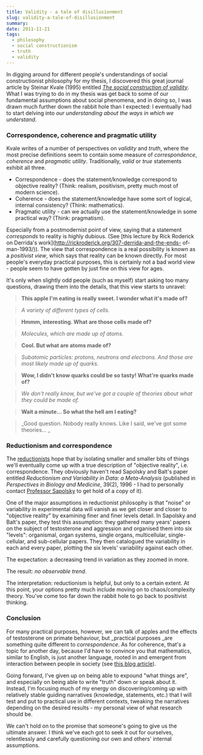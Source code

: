 ```yaml
---
title: Validity - a tale of disillusionment
slug: validity-a-tale-of-disillusionment
summary:
date: 2011-11-21
tags:
  - philosophy
  - social constructionism
  - truth
  - validity
---
```

In digging around for different people's understandings of social
constructionist philosophy for my thesis, I discovered this great journal
article by Steinar Kvale (1995) entitled [_The social construction of
validity_](http://qix.sagepub.com/content/1/1/19.short). What I was trying to
do in my thesis was get back to some of our fundamental assumptions about
social phenomena, and in doing so, I was drawn much further down the rabbit
hole than I expected: I eventually had to start delving into _our
understanding about the ways in which we understand_.



###  Correspondence, coherence and pragmatic utility

Kvale writes of a number of perspectives on _validity_ and _truth_, where the
most precise definitions seem to contain some measure of _correspondence_,
_coherence_ and _pragmatic utility_. Traditionally, _valid_ or _true_
statements exhibit all three.

  * Correspondence - does the statement/knowledge correspond to objective reality? (Think: realism, positivism, pretty much most of modern science).
  * Coherence - does the statement/knowledge have some sort of logical, internal consistency? (Think: mathematics).
  * Pragmatic utility - can we actually use the statement/knowledge in some practical way? (Think: pragmatism).

Especially from a postmodernist point of view, saying that a statement
_corresponds_ to reality is highly dubious. (See [this lecture by Rick
Roderick on Derrida's work](http://rickroderick.org/307-derrida-and-the-ends-
of-man-1993/)). The view that correspondence is a real possibility is known as
a _positivist view_, which says that reality can be known directly. For most
people's everyday practical purposes, this is certainly not a bad world view -
people seem to have gotten by just fine on this view for ages.

It's only when slightly odd people (such as myself) start asking too many
questions, drawing them into the details, that this view starts to unravel:

> **This apple I'm eating is really sweet. I wonder what it's made of?**

>

> _A variety of different types of cells_.

>

> **Hmmm, interesting. What are those cells made of?**

>

> _Molecules, which are made up of atoms._

>

> **Cool. But what are atoms made of?**

>

> _Subatomic particles: protons, neutrons and electrons. And those are most
likely made up of quarks._

>

> **Wow, I didn't know quarks could be so tasty! What're quarks made of?**

>

> _We don't really know, but we've got a couple of theories about what they
could be made of._

>

> **Wait a minute... So what the hell am I eating?**

>

> _Good question. Nobody really knows. Like I said, we've got some theories...
>  _



###  Reductionism and correspondence

The [reductionists](http://en.wikipedia.org/wiki/Reductionism) hope that by
isolating smaller and smaller bits of things we'll eventually come up with a
true description of "objective reality", i.e. correspondence. They obviously
haven't read Sapolsky and Balt's paper entitled _Reductionism and Variability
in Data: a Meta-Analysis_ (published in _Perspectives in Biology and
Medicine_, 39(2), 1996 - I had to personally contact [Professor
Sapolsky](http://en.wikipedia.org/wiki/Robert_Sapolsky) to get hold of a copy
of it).

One of the major assumptions in reductionist philosophy is that "noise" or
variability in experimental data will vanish as we get closer and closer to
"objective reality" by examining finer and finer levels detail. In Sapolsky
and Balt's paper, they test this assumption: they gathered many years' papers
on the subject of testosterone and aggression and organised them into six
"levels": organismal, organ systems, single organs, multicellular, single-
cellular, and sub-cellular papers. They then catalogued the variability in
each and every paper, plotting the six levels' variability against each other.

The expectation: a decreasing trend in variation as they zoomed in more.

The result: _no observable trend_.

The interpretation: reductionism is helpful, but only to a certain extent. At
this point, your options pretty much include moving on to chaos/complexity
theory. You've come too far down the rabbit hole to go back to positivist
thinking.



###  Conclusion

For many practical purposes, however, we can talk of apples and the effects of
testosterone on primate behaviour, but _practical purposes _are something
quite different to _correspondence_. As for coherence, that's a topic for
another day, because I'd have to convince you that mathematics, similar to
English, is just another language, rooted in and emergent from interaction
between people in society (see [this blog
article](http://thanethomson.com/2011/11/10/mind-self-and-society/ "Mind, self
and society" )).

Going forward, I've given up on being able to expound "what things are", and
especially on being able to write "truth" down or speak about it. Instead, I'm
focusing much of my energy on discovering/coming up with relatively stable
guiding narratives (knowledge, statements, etc.) that I will test and put to
practical use in different contexts, tweaking the narratives depending on the
desired results - my personal view of what research should be.

We can't hold on to the promise that someone's going to give us the ultimate
answer. I think we've each got to seek it out for ourselves, relentlessly and
carefully questioning our own and others' internal assumptions.
